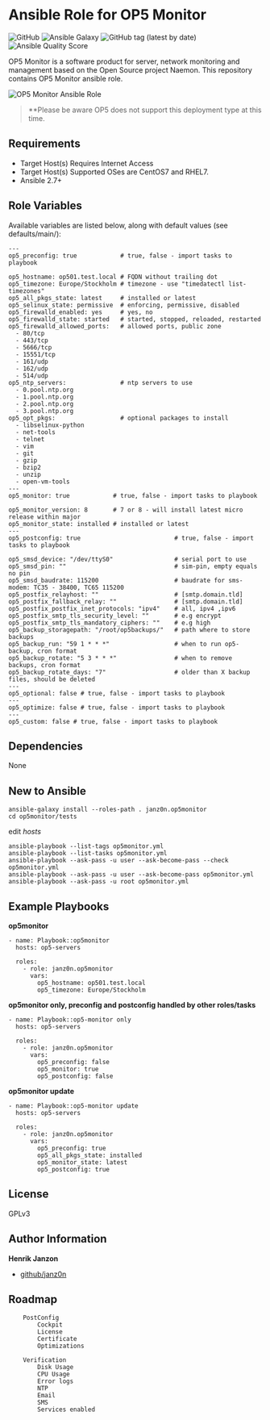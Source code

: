 Ansible Role for OP5 Monitor
=========

![GitHub](https://img.shields.io/github/license/janz0n/op5-monitor-ansible.svg)
![Ansible Galaxy](https://img.shields.io/badge/ansible--galaxy-janz0n.op5monitor-blue.svg)
![GitHub tag (latest by date)](https://img.shields.io/github/tag-date/janz0n/op5-monitor-ansible.svg?label=version)
![Ansible Quality Score](https://img.shields.io/ansible/quality/40176.svg)

OP5 Monitor is a software product for server, network monitoring and management based on the Open Source project Naemon. This repository contains OP5 Monitor ansible role.

![OP5 Monitor Ansible Role](https://user-images.githubusercontent.com/48694372/56851072-2d796d00-690b-11e9-9fe8-999b1696f268.png)

> **Please be aware OP5 does not support this deployment type at this time.

Requirements
------------

* Target Host(s) Requires Internet Access
* Target Host(s) Supported OSes are CentOS7 and RHEL7.
* Ansible 2.7+

Role Variables
--------------

Available variables are listed below, along with default values (see defaults/main/):

```
---
op5_preconfig: true            # true, false - import tasks to playbook 

op5_hostname: op501.test.local # FQDN without trailing dot
op5_timezone: Europe/Stockholm # timezone - use "timedatectl list-timezones"
op5_all_pkgs_state: latest     # installed or latest 
op5_selinux_state: permissive  # enforcing, permissive, disabled
op5_firewalld_enabled: yes     # yes, no
op5_firewalld_state: started   # started, stopped, reloaded, restarted
op5_firewalld_allowed_ports:   # allowed ports, public zone
  - 80/tcp
  - 443/tcp
  - 5666/tcp
  - 15551/tcp
  - 161/udp
  - 162/udp
  - 514/udp
op5_ntp_servers:               # ntp servers to use
  - 0.pool.ntp.org
  - 1.pool.ntp.org
  - 2.pool.ntp.org
  - 3.pool.ntp.org
op5_opt_pkgs:                  # optional packages to install
  - libselinux-python
  - net-tools
  - telnet
  - vim
  - git
  - gzip
  - bzip2
  - unzip
  - open-vm-tools
---
op5_monitor: true            # true, false - import tasks to playbook

op5_monitor_version: 8       # 7 or 8 - will install latest micro release within major
op5_monitor_state: installed # installed or latest
---
op5_postconfig: true                          # true, false - import tasks to playbook

op5_smsd_device: "/dev/ttyS0"                 # serial port to use
op5_smsd_pin: ""                              # sim-pin, empty equals no pin
op5_smsd_baudrate: 115200                     # baudrate for sms-modem: TC35 - 38400, TC65 115200
op5_postfix_relayhost: ""                     # [smtp.domain.tld] 
op5_postfix_fallback_relay: ""                # [smtp.domain.tld]
op5_postfix_postfix_inet_protocols: "ipv4"    # all, ipv4 ,ipv6
op5_postfix_smtp_tls_security_level: ""       # e.g encrypt
op5_postfix_smtp_tls_mandatory_ciphers: ""    # e.g high
op5_backup_storagepath: "/root/op5backups/"   # path where to store backups
op5_backup_run: "59 1 * * *"                  # when to run op5-backup, cron format
op5_backup_rotate: "5 3 * * *"                # when to remove backups, cron format
op5_backup_rotate_days: "7"                   # older than X backup files, should be deleted
---
op5_optional: false # true, false - import tasks to playbook
---
op5_optimize: false # true, false - import tasks to playbook
---
op5_custom: false # true, false - import tasks to playbook
```

Dependencies
------------

None

New to Ansible
--------------

```
ansible-galaxy install --roles-path . janz0n.op5monitor
cd op5monitor/tests
```

edit *hosts*

```
ansible-playbook --list-tags op5monitor.yml
ansible-playbook --list-tasks op5monitor.yml
ansible-playbook --ask-pass -u user --ask-become-pass --check op5monitor.yml
ansible-playbook --ask-pass -u user --ask-become-pass op5monitor.yml
ansible-playbook --ask-pass -u root op5monitor.yml
```

Example Playbooks
----------------

**op5monitor**

```
- name: Playbook::op5monitor
  hosts: op5-servers 
 
  roles:
    - role: janz0n.op5monitor
      vars:
        op5_hostname: op501.test.local
        op5_timezone: Europe/Stockholm
```

**op5monitor only, preconfig and postconfig handled by other roles/tasks**

```
- name: Playbook::op5-monitor only
  hosts: op5-servers 
 
  roles:
    - role: janz0n.op5monitor
      vars: 
        op5_preconfig: false  
        op5_monitor: true
        op5_postconfig: false
```

**op5monitor update**
```
- name: Playbook::op5-monitor update
  hosts: op5-servers 
 
  roles:
    - role: janz0n.op5monitor
      vars:
        op5_preconfig: true
        op5_all_pkgs_state: installed
        op5_monitor_state: latest
        op5_postconfig: true
```

License
-------

GPLv3

Author Information
------------------

**Henrik Janzon**

* [github/janz0n](https://github.com/janz0n)

Roadmap
-----------------

```
    PostConfig
        Cockpit
        License
        Certificate
        Optimizations 

    Verification
        Disk Usage
        CPU Usage
        Error logs
        NTP
        Email
        SMS
        Services enabled
```
